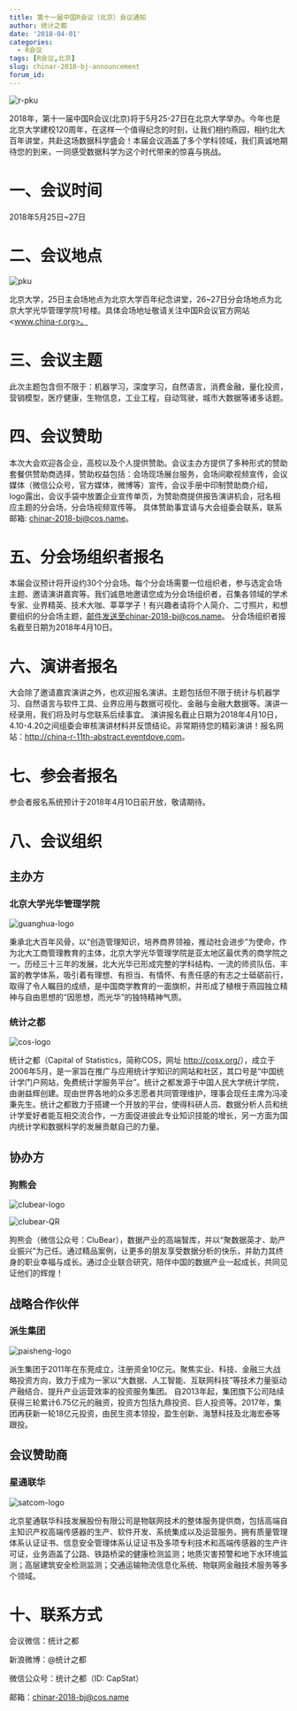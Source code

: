 ```yaml
---
title: 第十一届中国R会议（北京）会议通知
author: 统计之都
date: '2018-04-01'
categories:
  - R会议
tags: [R会议,北京]
slug: chinar-2018-bj-announcement
forum_id: 
---
```


![r-pku](https://user-images.githubusercontent.com/35906792/38172335-225c4bac-35dd-11e8-97cc-d787a0605e7e.jpg)

2018年，第十一届中国R会议(北京)将于5月25-27日在北京大学举办。今年也是北京大学建校120周年，在这样一个值得纪念的时刻，让我们相约燕园，相约北大百年讲堂，共赴这场数据科学盛会！本届会议涵盖了多个学科领域，我们真诚地期待您的到来，一同感受数据科学为这个时代带来的惊喜与挑战。

# 一、会议时间

2018年5月25日~27日

# 二、会议地点

![pku](https://user-images.githubusercontent.com/35906792/38172333-1ff87b56-35dd-11e8-9375-289cec037011.jpg)

北京大学，25日主会场地点为北京大学百年纪念讲堂，26~27日分会场地点为北京大学光华管理学院1号楼。具体会场地址敬请关注中国R会议官方网站<www.china-r.org>。

# 三、会议主题

此次主题包含但不限于：机器学习，深度学习，自然语言，消费金融，量化投资，营销模型，医疗健康，生物信息，工业工程，自动驾驶，城市大数据等诸多话题。

# 四、会议赞助

本次大会欢迎各企业，高校以及个人提供赞助。会议主办方提供了多种形式的赞助套餐供赞助商选择，赞助权益包括：会场现场展台服务，会场间歇视频宣传，会议媒体（微信公众号，官方媒体，微博等）宣传，会议手册中印制赞助商介绍，logo露出，会议手袋中放置企业宣传单页，为赞助商提供报告演讲机会，冠名相应主题的分会场，分会场视频宣传等。
具体赞助事宜请与大会组委会联系，联系邮箱: chinar-2018-bj@cos.name。

# 五、分会场组织者报名

本届会议预计将开设约30个分会场。每个分会场需要一位组织者，参与选定会场主题、邀请演讲嘉宾等。我们诚恳地邀请您成为分会场组织者，召集各领域的学术专家、业界精英、技术大咖、莘莘学子！有兴趣者请将个人简介、二寸照片，和想要组织的分会场主题，邮件发送至chinar-2018-bj@cos.name。
分会场组织者报名截至日期为2018年4月10日。

# 六、演讲者报名

大会除了邀请嘉宾演讲之外，也欢迎报名演讲。主题包括但不限于统计与机器学习、自然语言与软件工具、业界应用与数据可视化、金融与金融大数据等。演讲一经录用，我们将及时与您联系后续事宜。
演讲报名截止日期为2018年4月10日，4.10-4.20之间组委会审核演讲材料并反馈结论。非常期待您的精彩演讲！报名网站：<http://china-r-11th-abstract.eventdove.com>。

# 七、参会者报名

参会者报名系统预计于2018年4月10日前开放，敬请期待。

# 八、会议组织

## 主办方

### 北京大学光华管理学院

![guanghua-logo](https://user-images.githubusercontent.com/35906792/38172363-970fd806-35dd-11e8-8551-dead256dea5a.jpg)

秉承北大百年风骨，以“创造管理知识，培养商界领袖，推动社会进步”为使命，作为北大工商管理教育的主体，北京大学光华管理学院是亚太地区最优秀的商学院之一。历经三十三年的发展，北大光华已形成完整的学科结构、一流的师资队伍、丰富的教学体系，吸引着有理想、有担当、有情怀、有责任感的有志之士砥砺前行，取得了令人瞩目的成绩，是中国商学教育的一面旗帜，并形成了植根于燕园独立精神与自由思想的“因思想，而光华”的独特精神气质。

### 统计之都

![cos-logo](https://user-images.githubusercontent.com/35906792/38172329-1cc826a2-35dd-11e8-868a-cd55a9d629c5.png)

统计之都（Capital of Statistics，简称COS，网址 <http://cosx.org/>），成立于2006年5月，是一家旨在推广与应用统计学知识的网站和社区，其口号是“中国统计学门户网站，免费统计学服务平台”。统计之都发源于中国人民大学统计学院，由谢益辉创建。现由世界各地的众多志愿者共同管理维护，理事会现任主席为冯凌秉先生。统计之都致力于搭建一个开放的平台，使得科研人员、数据分析人员和统计学爱好者能互相交流合作，一方面促进彼此专业知识技能的增长，另一方面为国内统计学和数据科学的发展贡献自己的力量。

## 协办方

### 狗熊会

![clubear-logo](https://user-images.githubusercontent.com/35906792/38172302-9e5a99da-35dc-11e8-89a7-b8c2259238ed.jpg)

![clubear-QR](https://user-images.githubusercontent.com/35906792/38172327-15fed6c2-35dd-11e8-902d-7085044447fa.jpg)

狗熊会（微信公众号：CluBear），数据产业的高端智库，并以“聚数据英才、助产业振兴”为己任。通过精品案例，让更多的朋友享受数据分析的快乐，并助力其终身的职业幸福与成长。通过企业联合研究，陪伴中国的数据产业一起成长，共同见证他们的辉煌！

## 战略合作伙伴

### 派生集团

![paisheng-logo](https://user-images.githubusercontent.com/35906792/38172332-1e4860e6-35dd-11e8-8084-a4156f9633e9.jpg)

派生集团于2011年在东莞成立，注册资金10亿元。聚焦实业、科技、金融三大战略投资方向，致力于成为一家以“大数据、人工智能、互联网科技”等技术力量驱动产融结合、提升产业运营效率的投资服务集团。
自2013年起，集团旗下公司陆续获得三轮累计6.75亿元的融资，投资方包括九鼎投资、巨人投资等。2017年，集团再获新一轮18亿元投资，由民生资本领投，盈生创新、海慧科技及北海宏泰等跟投。

## 会议赞助商

### 星通联华

![satcom-logo](https://user-images.githubusercontent.com/35906792/38172337-2731913c-35dd-11e8-96e7-8ade013b1151.jpg)

北京星通联华科技发展股份有限公司是物联网技术的整体服务提供商，包括高端自主知识产权高端传感器的生产、软件开发、系统集成以及运营服务。拥有质量管理体系认证证书、信息安全管理体系认证证书及多项专利技术和高端传感器的生产许可证，业务涵盖了公路、铁路桥梁的健康检测监测；地质灾害预警和地下水环境监测；高层建筑安全检测监测；交通运输物流信息化系统、物联网金融技术服务等多个领域。

# 十、联系方式

会议微信：统计之都

新浪微博：@统计之都

微信公众号：统计之都（ID: CapStat）

邮箱：chinar-2018-bj@cos.name
